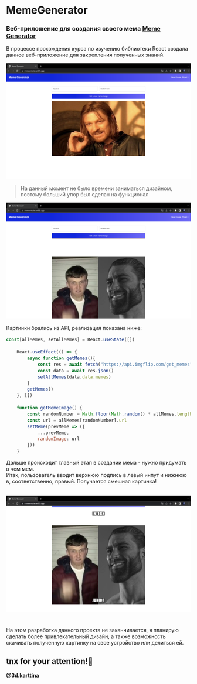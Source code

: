 # MemeGenerator

### Веб-приложение для создания своего мема [Meme Generator](https://memecreate.netlify.app/ "Click me!")
В процессе прохождения курса по изучению библиотеки React создала данное веб-приложение для закрепления полученных знаний.

![First screen](https://github.com/Kartiina/MemeGenerator/blob/master/images/screenshots/first.png "first thing we see")

>На данный момент не было времени заниматься дизайном, поэтому больший упор был сделан на функционал

![Second screen](https://github.com/Kartiina/MemeGenerator/blob/master/images/screenshots/find%20some%20pic.png "find a pic that we like")

Картинки брались из API, реализация показана ниже:
```js
const[allMemes, setAllMemes] = React.useState([])

    React.useEffect(() => {
        async function getMemes(){
            const res = await fetch("https://api.imgflip.com/get_memes")
            const data = await res.json()
            setAllMemes(data.data.memes)
        }
        getMemes()
    }, [])

    function getMemeImage() {
        const randomNumber = Math.floor(Math.random() * allMemes.length)
        const url = allMemes[randomNumber].url
        setMeme(prevMeme => ({
            ...prevMeme,
            randomImage: url
        }))
    }
 ```
 
 Дальше происходит главный этап в создании мема - нужно придумать в чем мем.<br/>
 Итак, пользователь вводит верхнюю подпись в левый инпут и нижнюю в, соответственно, правый. Получается смешная картинка! <br/>
 <br/>
 
 ![Third screen](https://github.com/Kartiina/MemeGenerator/blob/master/images/screenshots/result.png "your meme!")
 #
 На этом разработка данного проекта не заканчивается, я планирую сделать более привлекательный дизайн, а также возможность скачивать полученную картинку на свое устройство или делиться ей.
 ## tnx for your attention!👻

**@3d.karttina**
